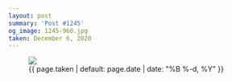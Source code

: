 ```yaml
---
layout: post
summary: 'Post #1245'
og_image: 1245-960.jpg
taken: December 6, 2020
---
```


<figure class="post">
<img sizes="(min-width: 700px) 50vw, calc(100vw - 2rem)" src="{{ site.assets_url }}/1245-480.jpg" srcset="{{ site.assets_url }}/1245-240.jpg 240w, {{ site.assets_url }}/1245-480.jpg 480w, {{ site.assets_url }}/1245-720.jpg 720w, {{ site.assets_url }}/1245-960.jpg 960w"/>
<figcaption>
<time>{{ page.taken | default: page.date | date: "%B %-d, %Y" }}</time>
</figcaption>
</figure>
